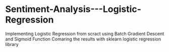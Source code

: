 # Sentiment-Analysis---Logistic-Regression

Implementing Logistic Regression from scract using Batch Gradient Descent and Sigmoid Function
Comaring the results with sklearn logistic regression library
